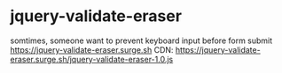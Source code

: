# jquery-validate-eraser
somtimes, someone want to prevent keyboard input before form submit
https://jquery-validate-eraser.surge.sh
CDN: https://jquery-validate-eraser.surge.sh/jquery-validate-eraser-1.0.js
